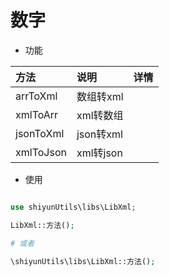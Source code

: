 # 数字

- 功能

| 方法      | 说明      | 详情 |
| :-------- | :-------- | :--- |
| arrToXml  | 数组转xml |      |
| xmlToArr  | xml转数组 |      |
| jsonToXml | json转xml |      |
| xmlToJson | xml转json |      |



- 使用

```php

use shiyunUtils\libs\LibXml;

LibXml::方法();

# 或者

\shiyunUtils\libs\LibXml::方法();

```